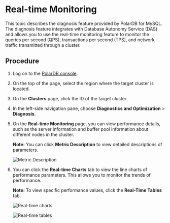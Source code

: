 # Real-time Monitoring

This topic describes the diagnosis feature provided by PolarDB for MySQL. The diagnosis feature integrates with Database Autonomy Service \(DAS\) and allows you to use the real-time monitoring feature to monitor the queries per second \(QPS\), transactions per second \(TPS\), and network traffic transmitted through a cluster.

## Procedure

1.  Log on to the [PolarDB console](https://polardb.console.aliyun.com/).

2.  On the top of the page, select the region where the target cluster is located.

3.  On the **Clusters** page, click the ID of the target cluster.

4.  In the left-side navigation pane, choose **Diagnostics and Optimization** \> **Diagnosis**.

5.  On the **Real-time Monitoring** page, you can view performance details, such as the server information and buffer pool information about different nodes in the cluster.

    **Note:** You can click **Metric Description** to view detailed descriptions of parameters.

    ![Metric Description](https://static-aliyun-doc.oss-cn-hangzhou.aliyuncs.com/assets/img/en-US/7232729951/p104777.png)

6.  You can click the **Real-time Charts** tab to view the line charts of performance parameters. This allows you to monitor the trends of performance.

    **Note:** To view specific performance values, click the **Real-Time Tables** tab.

    ![Real-time charts](https://static-aliyun-doc.oss-cn-hangzhou.aliyuncs.com/assets/img/en-US/8232729951/p104778.png)

    ![Real-time tables](https://static-aliyun-doc.oss-cn-hangzhou.aliyuncs.com/assets/img/en-US/8232729951/p104779.png)


